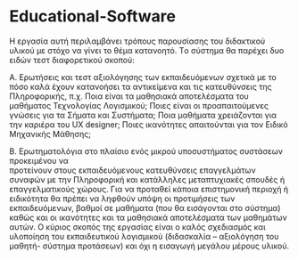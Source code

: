 # Educational-Software

Η εργασία αυτή περιλαμβάνει τρόπους παρουσίασης του διδακτικού υλικού με στόχο να γίνει το θέμα κατανοητό. Tο σύστημα θα παρέχει δυο ειδών τεστ διαφορετικού σκοπού: 

Α. Ερωτήσεις και τεστ αξιολόγησης των εκπαιδευόμενων σχετικά με το πόσο καλά έχουν 
κατανοήσει τα αντικείμενα και τις κατευθύνσεις της Πληροφορικής, π.χ. Ποια είναι τα 
μαθησιακά αποτελέσματα του μαθήματος Τεχνολογίας Λογισμικού; Ποιες είναι οι 
προαπαιτούμενες γνώσεις για τα Σήματα και Συστήματα; Ποια μαθήματα χρειάζονται για την 
καριέρα του UX designer; Ποιες ικανότητες απαιτούνται για τον Ειδικό Μηχανικής 
Μάθησης; 

Β. Ερωτηματολόγια στο πλαίσιο ενός μικρού υποσυστήματος συστάσεων προκειμένου να  
προτείνουν στους εκπαιδευόμενους κατευθύνσεις επαγγελμάτων συναφών με την 
Πληροφορική και κατάλληλες μεταπτυχιακές σπουδές ή επαγγελματικούς χώρους. Για να 
προταθεί κάποια επιστημονική περιοχή ή ειδικότητα θα πρέπει να ληφθούν υπόψη οι 
προτιμήσεις των εκπαιδευόμενων, βαθμοί σε μαθήματα (που θα εισάγονται στο σύστημα) 
καθώς και οι ικανότητες και τα μαθησιακά αποτελέσματα των μαθημάτων αυτών. 
Ο κύριος σκοπός της εργασίας είναι ο καλός σχεδιασμός και υλοποίηση του εκπαιδευτικού 
λογισμικού (διδασκαλία – αξιολόγηση του μαθητή- σύστημα προτάσεων) και όχι η εισαγωγή 
μεγάλου μέρους υλικού. 
